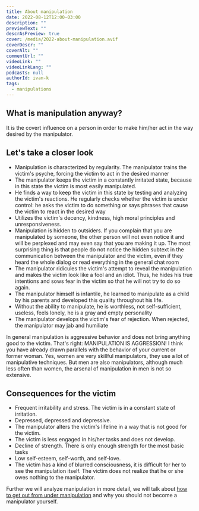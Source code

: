 ```yaml
---
title: About manipulation
date: 2022-08-12T12:00-03:00
description: ""
previewText: ""
descrAsPreview: true
cover: /media/2022-about-manipulation.avif
coverDescr: ""
coverAlt: ""
commentUrl: ""
videoLink: ""
videoLinkLang: ""
podcasts: null
authorId: ivan-k
tags:
  - manipulations
---
```

## What is manipulation anyway?

It is the covert influence on a person in order to make him/her act in the way desired by the manipulator.

## Let's take a closer look

- Manipulation is characterized by regularity. The manipulator trains the victim's psyche, forcing the victim to act in the desired manner
- The manipulator keeps the victim in a constantly irritated state, because in this state the victim is most easily manipulated.
- He finds a way to keep the victim in this state by testing and analyzing the victim's reactions. He regularly checks whether the victim is under control: he asks the victim to do something or says phrases that cause the victim to react in the desired way
- Utilizes the victim's decency, kindness, high moral principles and unresponsiveness.
- Manipulation is hidden to outsiders. If you complain that you are manipulated by someone, the other person will not even notice it and will be perplexed and may even say that you are making it up. The most surprising thing is that people do not notice the hidden subtext in the communication between the manipulator and the victim, even if they heard the whole dialog or read everything in the general chat room
- The manipulator ridicules the victim's attempt to reveal the manipulation and makes the victim look like a fool and an idiot. Thus, he hides his true intentions and sows fear in the victim so that he will not try to do so again.
- The manipulator himself is infantile, he learned to manipulate as a child by his parents and developed this quality throughout his life.
- Without the ability to manipulate, he is worthless, not self-sufficient, useless, feels lonely, he is a gray and empty personality
- The manipulator develops the victim's fear of rejection. When rejected, the manipulator may jab and humiliate

In general manipulation is aggressive behavior and does not bring anything good to the victim. That's right: MANIPULATION IS AGGRESSION! I think you have already drawn parallels with the behavior of your current or former woman. Yes, women are very skillful manipulators, they use a lot of manipulative techniques. But men are also manipulators, although much less often than women, the arsenal of manipulation in men is not so extensive.

## Consequences for the victim

- Frequent irritability and stress. The victim is in a constant state of irritation.
- Depressed, depressed and depressive.
- The manipulator alters the victim's lifeline in a way that is not good for the victim.
- The victim is less engaged in his/her tasks and does not develop.
- Decline of strength. There is only enough strength for the most basic tasks
- Low self-esteem, self-worth, and self-love.
- The victim has a kind of blurred consciousness, it is difficult for her to see the manipulation itself. The victim does not realize that he or she owes nothing to the manipulator.

Further we will analyze manipulation in more detail, we will talk about [how to get out from under manipulation](2022-how-to-get-out-from-under-manipulation-first-we-discover-the-connections) and why you should not become a manipulator yourself.

